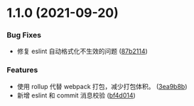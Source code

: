 # 1.1.0 (2021-09-20)


### Bug Fixes

* 修复 eslint 自动格式化不生效的问题 ([87b2114](https://github.com/woai3c/vue-upload-imgs/commit/87b21140b4625bd78f9794404256c426fe00e34d))


### Features

* 使用 rollup 代替 webpack 打包，减少打包体积。 ([3ea9b8b](https://github.com/woai3c/vue-upload-imgs/commit/3ea9b8b071033b98926616a0a7767c4f98f39cc4))
* 新增 eslint 和 commit 消息校验 ([bf4d014](https://github.com/woai3c/vue-upload-imgs/commit/bf4d0145374f2c0a8d5f1ec153e6944389563401))



